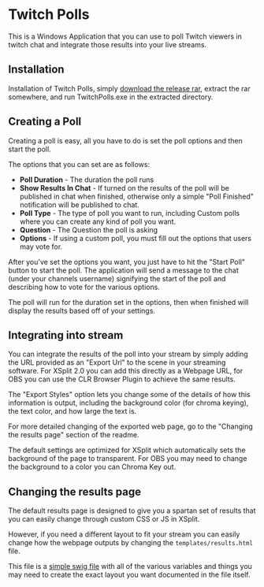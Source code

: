 # Twitch Polls

This is a Windows Application that you can use to poll Twitch viewers in twitch chat and integrate those results into your live streams.

## Installation

Installation of Twitch Polls, simply [download the release rar](https://github.com/LtSquigs/twitch-poll/releases/download/1.0.0/TwitchPolls.rar), extract the rar somewhere, and run TwitchPolls.exe in the extracted directory.

## Creating a Poll

Creating a poll is easy, all you have to do is set the poll options and then start the poll.

The options that you can set are as follows:

* **Poll Duration** - The duration the poll runs
* **Show Results In Chat** - If turned on the results of the poll will be published in chat when finished, otherwise only a simple "Poll Finished" notification will be published to chat.
* **Poll Type** - The type of poll you want to run, including Custom polls where you can create any kind of poll you want.
* **Question** - The Question the poll is asking
* **Options** - If using a custom poll, you must fill out the options that users may vote for.

After you've set the options you want, you just have to hit the "Start Poll" button to start the poll. The application will send a message to the chat (under your channels username) signifying the start of the poll and describing how to vote for the various options.

The poll will run for the duration set in the options, then when finished will display the results based off of your settings.

## Integrating into stream

You can integrate the results of the poll into your stream by simply adding the URL provided as an "Export Url" to the scene in your streaming software. For XSplit 2.0 you can add this directly as a Webpage URL, for OBS you can use the CLR Browser Plugin to achieve the same results.

The "Export Styles" option lets you change some of the details of how this information is output, including the background color (for chroma keying), the text color, and how large the text is. 

For more detailed changing of the exported web page, go to the "Changing the results page" section of the readme.

The default settings are optimized for XSplit which automatically sets the background of the page to transparent. For OBS you may need to change the background to a color you can Chroma Key out.

## Changing the results page

The default results page is designed to give you a spartan set of results that you can easily change through custom CSS or JS in XSplit.

However, if you need a different layout to fit your stream you can easily change how the webpage outputs by changing the `templates/results.html` file.

This file is a [simple swig file](http://paularmstrong.github.io/swig/docs/#variables) with all of the various variables and things you may need to create the exact layout you want documented in the file itself.
